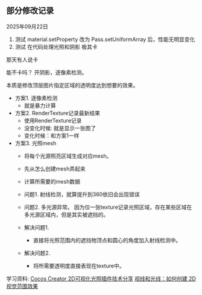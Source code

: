 ## 部分修改记录

2025年09月22日
1. 测试 material.setProperty 改为 Pass.setUniformArray 后，性能无明显变化  
2. 测试 在代码处理光照和阴影 极其卡

那天有人说卡

能不卡吗？
开阴影，逐像素检测。

本质是修改顶层图片指定区域的透明度达到想要的效果。
- 方案1. 逐像素检测
    - 就是暴力计算
- 方案2. RenderTexture记录最新结果
    - 使用RenderTexture记录
    - 没变化时候: 就是显示一张图了
    - 变化时候：和方案1一样
- 方案3. 光照mesh
    - 将每个光源照亮区域生成对应mesh。
    - 先从怎么创建mesh弄起来
    - 计算所需要的mesh数据

    - 问题1. 射线检测，就算提升到360依旧会出现错误
    - 问题2. 多光源异常。
        因为仅一张texture记录光照区域，存在某些区域在多光源区域内，但是其实被遮挡的。

    - 解决问题1.
        - 直接将光照范围内的遮挡物顶点和圆心的角度加入射线检测中。
    - 解决问题2.
        - 将所需要透明度直接表现在texture中。

学习资料:
[Cocos Creator 2D可视化光照插件技术分享](https://mp.weixin.qq.com/s/bOcANC3OlUjyxgaPluz4aA)
[视线和光线：如何创建 2D 视觉范围效果](https://indienova.com/indie-game-development/sight-light-how-to-create-2d-visibility-shadow-effects-for-your-game/)